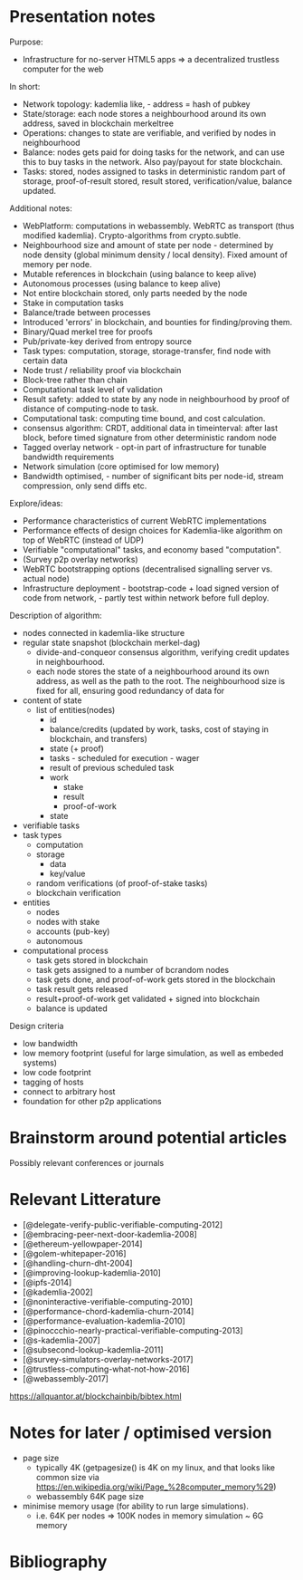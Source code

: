 # Presentation notes

Purpose:

- Infrastructure for no-server HTML5 apps => a decentralized trustless computer for the web

In short:

- Network topology: kademlia like, - address = hash of pubkey
- State/storage: each node stores a neighbourhood around its own address, saved in blockchain merkeltree
- Operations: changes to state are verifiable, and verified by nodes in neighbourhood
- Balance: nodes gets paid for doing tasks for the network, and can use this to buy tasks in the network. Also pay/payout for state blockchain.
- Tasks: stored, nodes assigned to tasks in deterministic random part of storage, proof-of-result stored, result stored, verification/value, balance updated.

Additional notes:

- WebPlatform: computations in webassembly. WebRTC as transport (thus modified kademlia). Crypto-algorithms from crypto.subtle.
- Neighbourhood size and amount of state per node - determined by node density (global minimum density / local density). Fixed amount of memory per node.
- Mutable references in blockchain (using balance to keep alive)
- Autonomous processes (using balance to keep alive)
- Not entire blockchain stored, only parts needed by the node
- Stake in computation tasks
- Balance/trade between processes
- Introduced 'errors' in blockchain, and bounties for finding/proving them.
- Binary/Quad merkel tree for proofs
- Pub/private-key derived from entropy source
- Task types: computation, storage, storage-transfer, find node with certain data
- Node trust / reliability proof via blockchain
- Block-tree rather than chain
- Computational task level of validation
- Result safety: added to state by any node in neighbourhood by proof of distance of computing-node to task.
- Computational task: computing time bound, and cost calculation.
- consensus algorithm: CRDT, additional data in timeinterval: after last block, before timed signature from other deterministic random node
- Tagged overlay network - opt-in part of infrastructure for tunable bandwidth requirements
- Network simulation (core optimised for low memory)
- Bandwidth optimised, - number of significant bits per node-id, stream compression, only send diffs etc.

Explore/ideas:

- Performance characteristics of current WebRTC implementations
- Performance effects of design choices for Kademlia-like algorithm on top of WebRTC (instead of UDP)
- Verifiable "computational" tasks, and economy based "computation".
- (Survey p2p overlay networks)
- WebRTC bootstrapping options (decentralised signalling server vs. actual node)
- Infrastructure deployment - bootstrap-code + load signed version of code from network, - partly test within network before full deploy.

Description of algorithm:

- nodes connected in kademlia-like structure
- regular state snapshot (blockchain merkel-dag)
    - divide-and-conqueor consensus algorithm, verifying credit updates in neighbourhood.
    - each node stores the state of a neighbourhood around its own address, as well as the path to the root. The neighbourhood size is fixed for all, ensuring good redundancy of data for 
- content of state
    - list of entities(nodes)
        - id
        - balance/credits (updated by work, tasks, cost of staying in blockchain, and transfers)
        - state (+ proof)
        - tasks - scheduled for execution - wager
        - result of previous scheduled task
        - work
            - stake
            - result
            - proof-of-work
        - state
- verifiable tasks
- task types
    - computation
    - storage
        - data
        - key/value
    - random verifications (of proof-of-stake tasks)
    - blockchain verification
- entities
    - nodes
    - nodes with stake
    - accounts (pub-key)
    - autonomous
- computational process
    - task gets stored in blockchain
    - task gets assigned to a number of bcrandom nodes
    - task gets done, and proof-of-work gets stored in the blockchain
    - task result gets released
    - result+proof-of-work get validated + signed into blockchain
    - balance is updated

Design criteria

- low bandwidth
- low memory footprint (useful for large simulation, as well as embeded systems)
- low code footprint
- tagging of hosts
- connect to arbitrary host
- foundation for other p2p applications

# Brainstorm around potential articles

Possibly relevant conferences or journals


# Relevant Litterature

- [@delegate-verify-public-verifiable-computing-2012]
- [@embracing-peer-next-door-kademlia-2008]
- [@ethereum-yellowpaper-2014]
- [@golem-whitepaper-2016]
- [@handling-churn-dht-2004]
- [@improving-lookup-kademlia-2010]
- [@ipfs-2014]
- [@kademlia-2002]
- [@noninteractive-verifiable-computing-2010]
- [@performance-chord-kademlia-churn-2014]
- [@performance-evaluation-kademlia-2010]
- [@pinoccchio-nearly-practical-verifiable-computing-2013]
- [@s-kademlia-2007]
- [@subsecond-lookup-kademlia-2011]
- [@survey-simulators-overlay-networks-2017]
- [@trustless-computing-what-not-how-2016]
- [@webassembly-2017]

<https://allquantor.at/blockchainbib/bibtex.html>

# Notes for later / optimised version

- page size
  - typically 4K (getpagesize() is 4K on my linux, and that looks like common size via <https://en.wikipedia.org/wiki/Page_%28computer_memory%29>)
  - webassembly 64K page size
- minimise memory usage (for ability to run large simulations).
  - i.e. 64K per nodes => 100K nodes in memory simulation ~ 6G memory

# Bibliography
